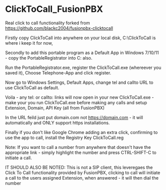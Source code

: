 # ClickToCall_FusionPBX
Real click to call functionality forked from https://github.com/blackc2004/fusionpbx-clicktocall

Firstly copy ClickToCall into anywhere on your local disk, C:\ClickToCall is where i keep it for now, 

Secondly to add this portable program as a Default App in Windows 7/10/11 - copy the PortableRegistrator into C: also. 

Run the PortableRegistrator.exe, register the ClickToCall.exe (whereever you saved it), Choose Telephone-App and click register.

Now go to Windows Settings, Default Apps, change tel and callto URL to use ClickToCall as default.


Voila - any tel: or callto: links will now open in your new ClickToCall.exe - make your you run ClickToCall.exe before making any calls
and setup Extension, Domain, API Key (all from FusionPBX) 

In the URL feild just put domain.com not https://domain.com - it will automatically and ONLY support https installations.

Finally if you don't like Google Chrome adding an extra click, confirming to use the app to call, install the Registry Key ClickToCall.reg


Note: If you want to call a number from anywhere that doesn't have the appropriate link - simply highlight the number and press CTRL-SHIFT-C to initiate a call. 


IT SHOULD ALSO BE NOTED:
This is not a SIP client, this leveregaes the Click To Call functionality provided by FusionPBX, clicking to call will initiate a call to the users assigned Extension, when answered - it will then dial the number



